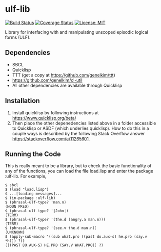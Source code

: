 # ulf-lib
[![Build Status](https://travis-ci.com/genelkim/ulf-lib.svg?branch=master)](https://travis-ci.com/genelkim/ulf-lib)
[![Coverage Status](https://coveralls.io/repos/github/genelkim/ulf-lib/badge.svg?branch=master)](https://coveralls.io/github/genelkim/ulf-lib?branch=master)
[![License: MIT](https://img.shields.io/badge/License-MIT-yellow.svg)](https://opensource.org/licenses/MIT)

Library for interfacing with and manipulating unscoped episodic logical forms (ULF).  


## Dependencies
- SBCL
- Quicklisp
- TTT (get a copy at https://github.com/genelkim/ttt)
- https://github.com/genelkim/cl-util
- All other dependencies are available through Quicklisp

## Installation
1. Install quicklisp by following instructions at https://www.quicklisp.org/beta/
2. Then place the other depenedencies listed above in a folder accessible to Quicklisp or ASDF (which underlies quicklisp).  How to do this in a couple ways is described by the following Stack Overflow answer https://stackoverflow.com/a/11265601.

## Running the Code
This is really meant to be a library, but to check the basic functionality of any of the functions, you can load the file load.lisp and enter the package :ulf-lib.  For example,
```
$ sbcl
$ (load "load.lisp")
$ ...[loading messages]...
$ (in-package :ulf-lib)
$ (phrasal-ulf-type? 'man.n)
(NOUN PRED)
$ (phrasal-ulf-type? '|John|)
(TERM)
$ (phrasal-ulf-type? '(the.d (angry.a man.n)))
(TERM)
$ (phrasal-ulf-type? '(see.v the.d man.n))
(UNKNOWN)
$ (apply-sub-macro '((sub what.pro ((past do.aux-s) he.pro (say.v *h))) ?))
(((PAST DO.AUX-S) HE.PRO (SAY.V WHAT.PRO)) ?)
```
